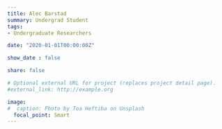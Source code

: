 ```yaml
---
title: Alec Barstad
summary: Undergrad Student
tags:
- Undergraduate Researchers

date: "2020-01-01T00:00:00Z"

show_date : false

share: false

# Optional external URL for project (replaces project detail page).
#external_link: http://example.org

image:
#  caption: Photo by Toa Heftiba on Unsplash
  focal_point: Smart
---
```

